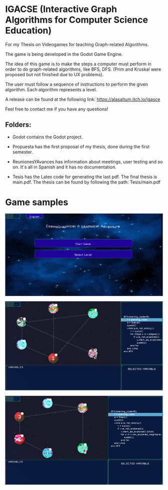 # IGACSE (Interactive Graph Algorithms for Computer Science Education)
For my Thesis on Videogames for teaching Graph-related Algorithms.

The game is being developed in the Godot Game Engine.

The idea of this game is to make the steps a computer must perform in order to do graph-related algorithms, like  BFS, DFS. (Prim and Kruskal were proposed but not finished due to UX problems).

The user must follow a sequence of instructions to perform the given algorithm. Each algorithm represents a level.

A release can be found at the following link:
https://alasaltum.itch.io/igasce

Feel free to contact me if you have any questions!


## Folders:

* Godot contains the Godot project.

* Propuesta has the first proposal of my thesis, done during the first semester.

* ReunionesYAvances has information about meetings, user testing and so on. It's all in Spanish and it has no documentation.

* Tesis has the Latex code for generating the last pdf. The final thesis is main.pdf.
The thesis can be found by following the path: Tesis/main.pdf 


# Game samples

![Main menu](MainMenu.png)

![BFS](BFS.png)

![DFS](DFS.png)